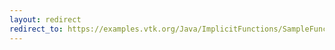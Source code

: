 ```yaml
---
layout: redirect
redirect_to: https://examples.vtk.org/Java/ImplicitFunctions/SampleFunction/
---
```

